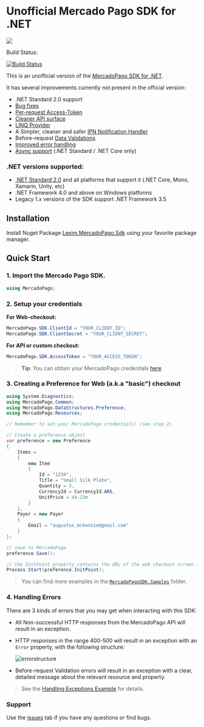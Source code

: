 
# Unofficial Mercado Pago SDK for .NET

![](https://img.shields.io/nuget/v/Lexim.MercadoPago.Sdk.svg)

Build Status:

[![Build Status](https://dev.azure.com/lexim1/LeximLibs/_apis/build/status/Lexim%20Mercado%20SDK%20(GitHub))](https://dev.azure.com/lexim1/LeximLibs/_build/latest?definitionId=1)

This is an unofficial version of the [MercadoPago SDK for .NET](https://github.com/mercadopago/dx-dotnet).

It has several improvements currently not present in the official version:

  - .NET Standard 2.0 support
  - [Bug fixes](https://github.com/LeximSoluciones/Lexim-MercadoPago-Sdk/blob/master/changelog.md#bug-fixes)
  - [Per-request Access-Token](https://github.com/LeximSoluciones/Lexim-MercadoPago-Sdk/blob/master/changelog.md#new-feature-per-request-access-token)
  - [Cleaner API surface](https://github.com/LeximSoluciones/Lexim-MercadoPago-Sdk/blob/master/changelog.md#cleaner-api-surface)
  - [LINQ Provider](https://github.com/LeximSoluciones/Lexim-MercadoPago-Sdk/blob/master/Docs/Linq.md)
  - A Simpler, cleaner and safer [IPN Notification Handler](https://github.com/mercadopago/dx-dotnet/pull/58)
  - Before-request [Data Validations](https://github.com/LeximSoluciones/Lexim-MercadoPago-Sdk/blob/master/Docs/Validations.md)
  - [Improved error handling](https://github.com/LeximSoluciones/Lexim-MercadoPago-Sdk/blob/master/changelog.md#improved-error-handling)
  - [Async support](https://github.com/LeximSoluciones/Lexim-MercadoPago-Sdk/blob/master/changelog.md#async-support) (.NET Standard / .NET Core only)

### .NET versions supported:

  - [.NET Standard 2.0](https://docs.microsoft.com/en-us/dotnet/standard/net-standard) and all platforms that support it (.NET Core, Mono, Xamarin, Unity, etc)
  - .NET Framework 4.0 and above on Windows platforms
  - Legacy 1.x versions of the SDK support .NET Framework 3.5

## Installation 

Install Nuget Package [Lexim.MercadoPago.Sdk](https://www.nuget.org/packages/Lexim.MercadoPago.Sdk/) using your favorite package manager.

## Quick Start

### 1. Import the Mercado Pago SDK.
```csharp
using MercadoPago;
```
### 2. Setup your credentials

**For Web-checkout:**
```csharp
MercadoPago.SDK.ClientId = "YOUR_CLIENT_ID";
MercadoPago.SDK.ClientSecret = "YOUR_CLIENT_SECRET";
```
**For API or custom checkout:**
```csharp
MercadoPago.SDK.AccessToken = "YOUR_ACCESS_TOKEN";
```

> **Tip**: You can obtain your MercadoPago credentials [here](https://www.mercadopago.com/mla/account/credentials?type=basic)

### 3. Creating a Preference for Web (a.k.a "basic") checkout
    
```csharp
using System.Diagnostics;
using MercadoPago.Common;
using MercadoPago.DataStructures.Preference;
using MercadoPago.Resources;

// Remember to set your MercadoPago credentials! (see step 2)

// Create a preference object
var preference = new Preference
{
    Items =
    {
        new Item
        {
            Id = "1234",
            Title = "Small Silk Plate",
            Quantity = 5,
            CurrencyId = CurrencyId.ARS,
            UnitPrice = 44.23m
        }
    },
    Payer = new Payer
    {
        Email = "augustus_mckenzie@gmail.com"
    }
};

// save to MercadoPago
preference.Save();

// the InitPoint property contains the URL of the web checkout screen for this preference
Process.Start(preference.InitPoint);
```

> You can find more examples in the [`MercadoPagoSDK.Samples`](MercadoPagoSDK.Samples) folder.

### 4. Handling Errors

There are 3 kinds of errors that you may get when interacting with this SDK:

  - All Non-successful HTTP responses from the MercadoPago API will result in an exception.
  - HTTP responses in the range 400-500 will result in an exception with an `Error` property, with the following structure:

    ![errorstructure](https://user-images.githubusercontent.com/864790/40929584-9cc4c96e-67fb-11e8-80a4-8d797953233a.png)

  - Before-request Validation errors will result in an exception with a clear, detailed message about the relevant resource and property.

> See the [Handling Exceptions Example](https://github.com/LeximSoluciones/Lexim-MercadoPago-Sdk/blob/master/MercadoPagoSDK.Samples/Samples/ExceptionSample.cs) for details.

### Support 

Use the [issues](https://github.com/LeximSoluciones/dx-dotnet/issues) tab if you have any questions or find bugs.
